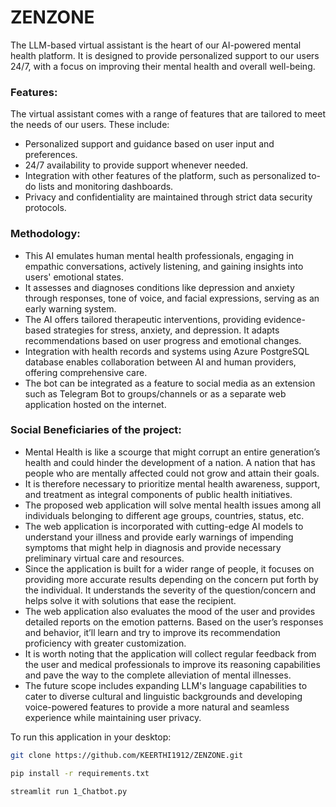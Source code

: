 # ZENZONE

The LLM-based virtual assistant is the heart of our AI-powered mental health platform. It is designed to provide personalized support to our users 24/7, with a focus on improving their mental health and overall well-being.

### Features:

The virtual assistant comes with a range of features that are tailored to meet the needs of our users. These include:
* Personalized support and guidance based on user input and preferences.
* 24/7 availability to provide support whenever needed.
* Integration with other features of the platform, such as personalized to-do lists and monitoring dashboards.
* Privacy and confidentiality are maintained through strict data security protocols.

### Methodology:

* This AI emulates human mental health professionals, engaging in empathic conversations, actively listening, and gaining insights into users' emotional states.
* It assesses and diagnoses conditions like depression and anxiety through responses, tone of voice, and facial expressions, serving as an early warning system. 
* The AI offers tailored therapeutic interventions, providing evidence-based strategies for stress, anxiety, and depression. It adapts recommendations based on user progress and emotional changes.
* Integration with health records and systems using Azure PostgreSQL database enables collaboration between AI and human providers, offering comprehensive care. 
* The bot can be integrated as a feature to social media as an extension such as Telegram Bot to groups/channels or as a separate web application hosted on the internet.

### Social Beneficiaries of the project:

* Mental Health is like a scourge that might corrupt an entire generation’s health and could hinder the development of a nation. A nation that has people who are mentally affected could not grow and attain their goals. 
* It is therefore necessary to prioritize mental health awareness, support, and treatment as integral components of public health initiatives. 
* The proposed web application will solve mental health issues among all individuals belonging to different age groups, countries, status, etc. 
* The web application is incorporated with cutting-edge AI models to understand your illness and provide early warnings of impending symptoms that might help in diagnosis and provide necessary preliminary virtual care and resources.  
* Since the application is built for a wider range of people, it focuses on providing more accurate results depending on the concern put forth by the individual. It understands the severity of the question/concern and helps solve it with solutions that ease the recipient. 
* The web application also evaluates the mood of the user and provides detailed reports on the emotion patterns. Based on the user’s responses and behavior, it’ll learn and try to improve its recommendation proficiency with greater customization.
* It is worth noting that the application will collect regular feedback from the user and medical professionals to improve its reasoning capabilities and pave the way to the complete alleviation of mental illnesses.
* The future scope includes expanding LLM's language capabilities to cater to diverse cultural and linguistic backgrounds and developing voice-powered features to provide a more natural and seamless experience while maintaining user privacy.

To run this application in your desktop:

```bash
git clone https://github.com/KEERTHI1912/ZENZONE.git
```
```bash
pip install -r requirements.txt
```
```bash
streamlit run 1_Chatbot.py
```

